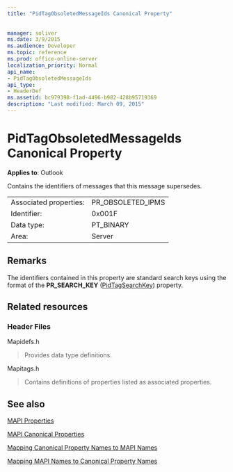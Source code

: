 ```yaml
---
title: "PidTagObsoletedMessageIds Canonical Property"
 
 
manager: soliver
ms.date: 3/9/2015
ms.audience: Developer
ms.topic: reference
ms.prod: office-online-server
localization_priority: Normal
api_name:
- PidTagObsoletedMessageIds
api_type:
- HeaderDef
ms.assetid: bc979398-f1ad-4496-b982-428b95719369
description: "Last modified: March 09, 2015"
---
```


# PidTagObsoletedMessageIds Canonical Property

  
  
**Applies to**: Outlook 
  
Contains the identifiers of messages that this message supersedes.
  
|||
|:-----|:-----|
|Associated properties:  <br/> |PR_OBSOLETED_IPMS  <br/> |
|Identifier:  <br/> |0x001F  <br/> |
|Data type:  <br/> |PT_BINARY  <br/> |
|Area:  <br/> |Server  <br/> |
   
## Remarks

The identifiers contained in this property are standard search keys using the format of the **PR_SEARCH_KEY** ([PidTagSearchKey](pidtagsearchkey-canonical-property.md)) property.
  
## Related resources

### Header Files

Mapidefs.h
  
> Provides data type definitions.
    
Mapitags.h
  
> Contains definitions of properties listed as associated properties.
    
## See also



[MAPI Properties](mapi-properties.md)
  
[MAPI Canonical Properties](mapi-canonical-properties.md)
  
[Mapping Canonical Property Names to MAPI Names](mapping-canonical-property-names-to-mapi-names.md)
  
[Mapping MAPI Names to Canonical Property Names](mapping-mapi-names-to-canonical-property-names.md)

